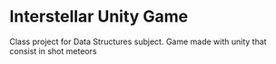 # Interstellar Unity Game
Class project for Data Structures subject. Game made with unity that consist in shot meteors
